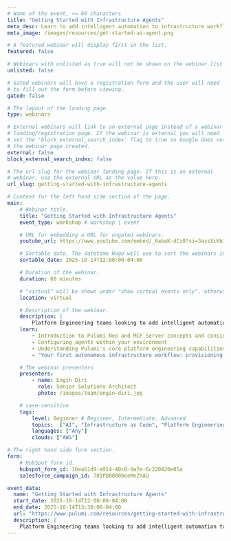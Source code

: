 ```yaml
---
# Name of the event, <= 60 characters
title: "Getting Started with Infrastructure Agents"
meta_desc: Learn to add intelligent automation to infrastructure workflows with proper controls and human oversight.
meta_image: /images/resources/get-started-ai-agent.png

# A featured webinar will display first in the list.
featured: false

# Webinars with unlisted as true will not be shown on the webinar list
unlisted: false

# Gated webinars will have a registration form and the user will need
# to fill out the form before viewing.
gated: false

# The layout of the landing page.
type: webinars

# External webinars will link to an external page instead of a webinar
# landing/registration page. If the webinar is external you will need
# set the 'block_external_search_index' flag to true so Google does not index
# the webinar page created.
external: false
block_external_search_index: false

# The url slug for the webinar landing page. If this is an external
# webinar, use the external URL as the value here.
url_slug: getting-started-with-infrastructure-agents

# Content for the left hand side section of the page.
main:
    # Webinar title.
    title: "Getting Started with Infrastructure Agents"
    event_type: workshop # workshop | event

    # URL for embedding a URL for ungated webinars.
    youtube_url: https://www.youtube.com/embed/_6abaK-dCz0?si=3assXiKb1H-jKMF7

    # Sortable date. The datetime Hugo will use to sort the webinars in date order.
    sortable_date: 2025-10-14T12:00:00-04:00

    # Duration of the webinar.
    duration: 60 minutes

    # "virtual" will be shown under "show virtual events only", otherwise shown as City, State (seattle, wa)
    location: virtual

    # Description of the webinar.
    description: |
        Platform Engineering teams looking to add intelligent automation to their infrastructure workflows must first plan controls and human oversight into their process. In this session, we'll introduce considerations for setting up agentic workflows with a basic 'human in the loop' approval process and walk through a basic cloud deployment.
    learn:
        - Introduction to Pulumi Neo and MCP Server concepts and considerations
        - Configuring agents within your environment
        - Understanding Pulumi's core platform engineering capabilities and architecture
        - "Your first autonomous infrastructure workflow: provisioning cloud resources with a basic pull request approval workflow"

    # The webinar presenters
    presenters:
        - name: Engin Diri
          role: Senior Solutions Architect
          photo: /images/team/engin-diri.jpg

    # case-sensitive
    tags:
        level: Beginner # Beginner, Intermediate, Advanced
        topics:  ["AI", "Infrastructure as Code", "Platform Engineering", "Pulumi Neo"]
        languages: ["Any"]
        clouds: ["AWS"]

# The right hand side form section.
form:
    # HubSpot form id.
    hubspot_form_id: 1bea61d9-a914-40c8-9a7e-6c220420e05a
    salesforce_campaign_id: 701PQ00000eeMnZYAU

event_data:
  name: "Getting Started with Infrastructure Agents"
  start_date: 2025-10-14T12:00:00-04:00
  end_date: 2025-10-14T13:30:00-04:00
  url: "https://www.pulumi.com/resources/getting-started-with-infrastructure-agents/"
  description: |
    Platform Engineering teams looking to add intelligent automation to their infrastructure workflows must first plan controls and human oversight into their process. In this session, we'll introduce considerations for setting up agentic workflows with a basic 'human in the loop' approval process and walk through a basic cloud deployment.
---
```


